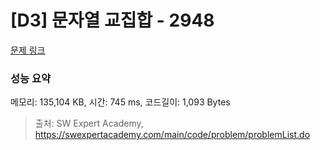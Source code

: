 # [D3] 문자열 교집합 - 2948 

[문제 링크](https://swexpertacademy.com/main/code/problem/problemDetail.do?contestProbId=AV-Un3G64SUDFAXr) 

### 성능 요약

메모리: 135,104 KB, 시간: 745 ms, 코드길이: 1,093 Bytes



> 출처: SW Expert Academy, https://swexpertacademy.com/main/code/problem/problemList.do